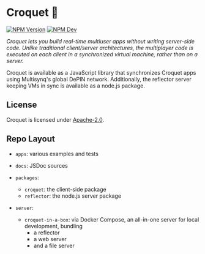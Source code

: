# Croquet 🦩 
[![NPM Version](https://img.shields.io/npm/v/%40croquet%2Fcroquet)](http://npmjs.com/package/@croquet/croquet) [![NPM Dev](https://img.shields.io/npm/v/%40croquet%2Fcroquet/dev?color=%23C33)](https://www.npmjs.com/package/@croquet/croquet?activeTab=versions) 

*Croquet lets you build real-time multiuser apps without writing server-side code. Unlike traditional client/server architectures, the multiplayer code is executed on each client in a synchronized virtual machine, rather than on a server.*

Croquet is available as a JavaScript library that synchronizes Croquet apps using Multisynq's global DePIN network. Additionally, the reflector server keeping VMs in sync is available as a node.js package.

## License

Croquet is licensed under [Apache-2.0](LICENSE.txt).

## Repo Layout

* `apps`: various examples and tests

* `docs`: JSDoc sources

* `packages`:
    * `croquet`: the client-side package
    * `reflector`: the node.js server package

* `server`:
    * `croquet-in-a-box`: via Docker Compose, an all-in-one server for local development, bundling
        * a reflector
        * a web server
        * and a file server
